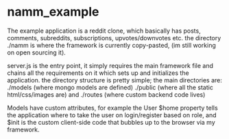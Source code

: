 # namm_example

The example application is a reddit clone, which basically has posts, comments, subreddits, subscriptions, upvotes/downvotes etc.  the directory ./namm is where the framework is currently copy-pasted, (im still working on open sourcing it).

server.js is the entry point, it simply requires the main framework file and chains all the requirements on it which sets up and initializes the application.  the directory structure is pretty simple; the main directories are: ./models (where mongo models are defined) ./public (where all the static html/css/images are) and ./routes (where custom backend code lives)

Models have custom attributes, for example the User $home property tells the application where to take the user on login/register based on role, and $init is the custom client-side code that bubbles up to the browser via my framework.
